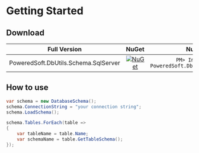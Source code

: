 ﻿# Getting Started

## Download
Full Version | NuGet | NuGet Install
------------ | :-------------: | :-------------:
PoweredSoft.DbUtils.Schema.SqlServer | <a href="https://www.nuget.org/packages/PoweredSoft.DbUtils.Schema.SqlServer/" target="_blank">[![NuGet](https://img.shields.io/nuget/v/PoweredSoft.DbUtils.Schema.SqlServer.svg?style=flat-square&label=nuget)](https://www.nuget.org/packages/PoweredSoft.DynamicLinq/)</a> | ```PM> Install-Package PoweredSoft.DbUtils.Schema.SqlServer```

## How to use

```csharp
var schema = new DatabaseSchema();
schema.ConnectionString = "your connection string";
schema.LoadSchema();

schema.Tables.ForEach(table => 
{
	var tableName = table.Name;
	var schemaName = table.GetTableSchema();
});
```
